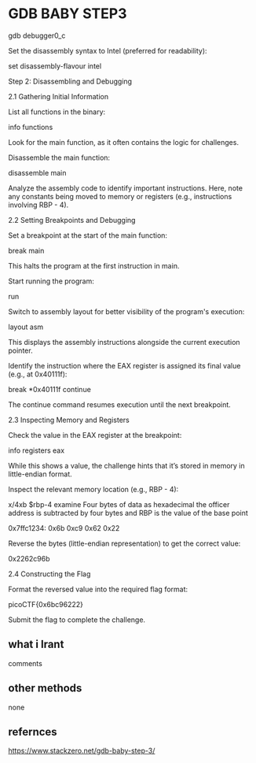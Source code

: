 # GDB BABY STEP3


gdb debugger0_c

Set the disassembly syntax to Intel (preferred for readability):

set disassembly-flavour intel

Step 2: Disassembling and Debugging

2.1 Gathering Initial Information

List all functions in the binary:

info functions

Look for the main function, as it often contains the logic for challenges.

Disassemble the main function:

disassemble main

Analyze the assembly code to identify important instructions. Here, note any constants being moved to memory or registers (e.g., instructions involving RBP - 4).

2.2 Setting Breakpoints and Debugging

Set a breakpoint at the start of the main function:

break main

This halts the program at the first instruction in main.

Start running the program:

run

Switch to assembly layout for better visibility of the program's execution:

layout asm

This displays the assembly instructions alongside the current execution pointer.

Identify the instruction where the EAX register is assigned its final value (e.g., at 0x40111f):

break *0x40111f
continue

The continue command resumes execution until the next breakpoint.

2.3 Inspecting Memory and Registers

Check the value in the EAX register at the breakpoint:

info registers eax

While this shows a value, the challenge hints that it’s stored in memory in little-endian format.

Inspect the relevant memory location (e.g., RBP - 4):

x/4xb $rbp-4
examine Four bytes of data as hexadecimal the officer address is subtracted by four bytes and RBP is the value of the base point

0x7ffc1234:  0x6b  0xc9  0x62  0x22

Reverse the bytes (little-endian representation) to get the correct value:

0x2262c96b

2.4 Constructing the Flag

Format the reversed value into the required flag format:

picoCTF{0x6bc96222}

Submit the flag to complete the challenge.

## what i lrant
comments
## other methods
none
## refernces
https://www.stackzero.net/gdb-baby-step-3/
